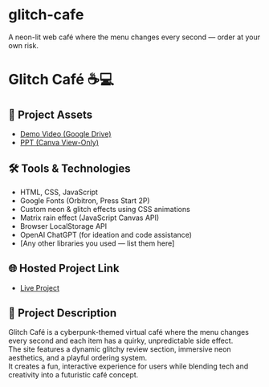 # glitch-cafe
A neon-lit web café where the menu changes every second — order at your own risk.
# Glitch Café ☕💻

## 📂 Project Assets
- [Demo Video (Google Drive)]()
- [PPT (Canva View-Only)]()

## 🛠 Tools & Technologies
- HTML, CSS, JavaScript
- Google Fonts (Orbitron, Press Start 2P)
- Custom neon & glitch effects using CSS animations
- Matrix rain effect (JavaScript Canvas API)
- Browser LocalStorage API
- OpenAI ChatGPT (for ideation and code assistance)
- [Any other libraries you used — list them here]

## 🌐 Hosted Project Link
- [Live Project](PASTE_YOUR_HOSTED_LINK_HERE)

## 📝 Project Description
Glitch Café is a cyberpunk-themed virtual café where the menu changes every second and each item has a quirky, unpredictable side effect.  
The site features a dynamic glitchy review section, immersive neon aesthetics, and a playful ordering system.  
It creates a fun, interactive experience for users while blending tech and creativity into a futuristic café concept.
